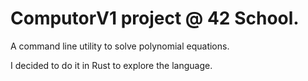 # ComputorV1 project @ 42 School. 

A command line utility to solve polynomial equations.

I decided to do it in Rust to explore the language.
